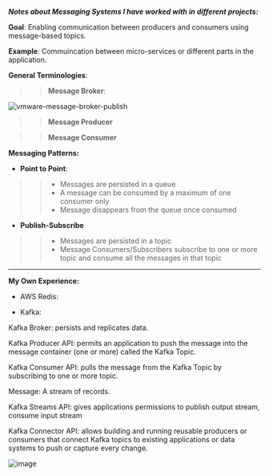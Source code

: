 ***Notes about Messaging Systems I have worked with in different projects:***

**Goal**:
Enabling communication between producers and consumers using message-based topics. 

**Example**:
Commuincation between micro-services or different parts in the application. 

**General Terminologies**:

>> **Message Broker**:

![vmware-message-broker-publish](https://github.com/RadwaSaleh/miscellaneous/assets/33086179/d404c2f2-4c19-42d6-a698-6845a48a9eba)

 >> **Message Producer** 

 >> **Message Consumer** 

**Messaging Patterns:**

- **Point to Point**:
>> * Messages are persisted in a queue
>> * A message can be consumed by a maximum of one consumer only
>> * Message disappears from the queue once consumed 


- **Publish-Subscribe**
>> * Messages are persisted in a topic 
>> * Message Consumers/Subscribers subscribe to one or more topic and consume all the messages in that topic


---


**My Own Experience:**
- AWS Redis:

- Kafka: 

Kafka Broker: persists and replicates data.

Kafka Producer API: permits an application to push the message into the message container (one or more) called the Kafka Topic.

Kafka Consumer API: pulls the message from the Kafka Topic by subscribing to one or more topic.

Message: A stream of records.

Kafka Streams API: gives applications permissions to publish output stream, consume input stream 

Kafka Connector API: allows building and running reusable producers or consumers that connect Kafka topics to existing applications or data systems to push or capture every change.

![image](https://github.com/RadwaSaleh/miscellaneous/assets/33086179/75956cb4-b2ff-4b1e-acae-f26df3042419)
